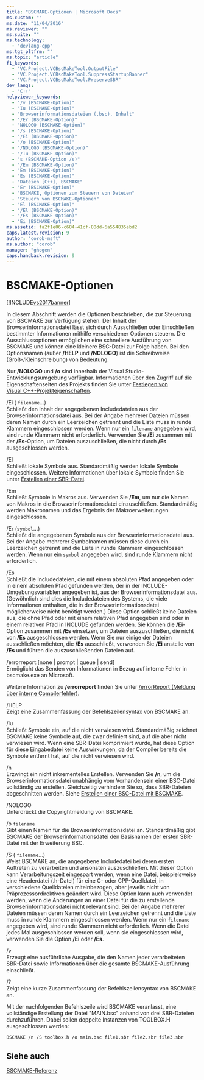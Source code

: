 ```yaml
---
title: "BSCMAKE-Optionen | Microsoft Docs"
ms.custom: ""
ms.date: "11/04/2016"
ms.reviewer: ""
ms.suite: ""
ms.technology: 
  - "devlang-cpp"
ms.tgt_pltfrm: ""
ms.topic: "article"
f1_keywords: 
  - "VC.Project.VCBscMakeTool.OutputFile"
  - "VC.Project.VCBscMakeTool.SuppressStartupBanner"
  - "VC.Project.VCBscMakeTool.PreserveSBR"
dev_langs: 
  - "C++"
helpviewer_keywords: 
  - "/v (BSCMAKE-Option)"
  - "Iu (BSCMAKE-Option)"
  - "Browserinformationsdateien (.bsc), Inhalt"
  - "/Er (BSCMAKE-Option)"
  - "NOLOGO (BSCMAKE-Option)"
  - "/s (BSCMAKE-Option)"
  - "/Ei (BSCMAKE-Option)"
  - "/o (BSCMAKE-Option)"
  - "/NOLOGO (BSCMAKE-Option)"
  - "/Iu (BSCMAKE-Option)"
  - "s (BSCMAKE-Option /s)"
  - "/Em (BSCMAKE-Option)"
  - "Em (BSCMAKE-Option)"
  - "Es (BSCMAKE-Option)"
  - "Dateien [C++], BSCMAKE"
  - "Er (BSCMAKE-Option)"
  - "BSCMAKE, Optionen zum Steuern von Dateien"
  - "Steuern von BSCMAKE-Optionen"
  - "El (BSCMAKE-Option)"
  - "/El (BSCMAKE-Option)"
  - "/Es (BSCMAKE-Option)"
  - "Ei (BSCMAKE-Option)"
ms.assetid: fa2f1e06-c684-41cf-80dd-6a554835ebd2
caps.latest.revision: 9
author: "corob-msft"
ms.author: "corob"
manager: "ghogen"
caps.handback.revision: 9
---
```

# BSCMAKE-Optionen
[!INCLUDE[vs2017banner](../../assembler/inline/includes/vs2017banner.md)]

In diesem Abschnitt werden die Optionen beschrieben, die zur Steuerung von BSCMAKE zur Verfügung stehen.  Der Inhalt der Browserinformationsdatei lässt sich durch Ausschließen oder Einschließen bestimmter Informationen mithilfe verschiedener Optionen steuern.  Die Ausschlussoptionen ermöglichen eine schnellere Ausführung von BSCMAKE und können eine kleinere BSC\-Datei zur Folge haben.  Bei den Optionsnamen \(außer **\/HELP** und **\/NOLOGO**\) ist die Schreibweise \(Groß\-\/Kleinschreibung\) von Bedeutung.  
  
 Nur **\/NOLOGO** und **\/o** sind innerhalb der Visual Studio\-Entwicklungsumgebung verfügbar.  Informationen über den Zugriff auf die Eigenschaftenseiten des Projekts finden Sie unter [Festlegen von Visual C\+\+\-Projekteigenschaften](../../ide/working-with-project-properties.md).  
  
 \/Ei \( `filename`...\)  
 Schließt den Inhalt der angegebenen Includedateien aus der Browserinformationsdatei aus.  Bei der Angabe mehrerer Dateien müssen deren Namen durch ein Leerzeichen getrennt und die Liste muss in runde Klammern eingeschlossen werden.  Wenn nur ein `filename` angegeben wird, sind runde Klammern nicht erforderlich.  Verwenden Sie **\/Ei** zusammen mit der **\/Es**\-Option, um Dateien auszuschließen, die nicht durch **\/Es** ausgeschlossen werden.  
  
 \/El  
 Schließt lokale Symbole aus.  Standardmäßig werden lokale Symbole eingeschlossen.  Weitere Informationen über lokale Symbole finden Sie unter [Erstellen einer SBR\-Datei](../../build/reference/creating-an-dot-sbr-file.md).  
  
 \/Em  
 Schließt Symbole in Makros aus.  Verwenden Sie **\/Em**, um nur die Namen von Makros in die Browserinformationsdatei einzuschließen.  Standardmäßig werden Makronamen und das Ergebnis der Makroerweiterungen eingeschlossen.  
  
 \/Er \(`symbol`...\)  
 Schließt die angegebenen Symbole aus der Browserinformationsdatei aus.  Bei der Angabe mehrerer Symbolnamen müssen diese durch ein Leerzeichen getrennt und die Liste in runde Klammern eingeschlossen werden.  Wenn nur ein `symbol` angegeben wird, sind runde Klammern nicht erforderlich.  
  
 \/Es  
 Schließt die Includedateien, die mit einem absoluten Pfad angegeben oder in einem absoluten Pfad gefunden werden, der in der INCLUDE\-Umgebungsvariablen angegeben ist, aus der Browserinformationsdatei aus. \(Gewöhnlich sind dies die Includedateien des Systems, die viele Informationen enthalten, die in der Browserinformationsdatei möglicherweise nicht benötigt werden.\) Diese Option schließt keine Dateien aus, die ohne Pfad oder mit einem relativen Pfad angegeben sind oder in einem relativen Pfad in INCLUDE gefunden werden.  Sie können die **\/Ei**\-Option zusammen mit **\/Es** einsetzen, um Dateien auszuschließen, die nicht von **\/Es** ausgeschlossen werden.  Wenn Sie nur einige der Dateien ausschließen möchten, die **\/Es** ausschließt, verwenden Sie **\/Ei** anstelle von **\/Es** und führen die auszuschließenden Dateien auf.  
  
 \/errorreport:\[none &#124; prompt &#124; queue &#124; send\]  
 Ermöglicht das Senden von Informationen in Bezug auf interne Fehler in bscmake.exe an Microsoft.  
  
 Weitere Information zu **\/errorreport** finden Sie unter [\/errorReport \(Meldung über interne Compilerfehler\)](../../build/reference/errorreport-report-internal-compiler-errors.md).  
  
 \/HELP  
 Zeigt eine Zusammenfassung der Befehlszeilensyntax von BSCMAKE an.  
  
 \/Iu  
 Schließt Symbole ein, auf die nicht verwiesen wird.  Standardmäßig zeichnet BSCMAKE keine Symbole auf, die zwar definiert sind, auf die aber nicht verwiesen wird.  Wenn eine SBR\-Datei komprimiert wurde, hat diese Option für diese Eingabedatei keine Auswirkungen, da der Compiler bereits die Symbole entfernt hat, auf die nicht verwiesen wird.  
  
 \/n  
 Erzwingt ein nicht inkrementelles Erstellen.  Verwenden Sie **\/n**, um die Browserinformationsdatei unabhängig vom Vorhandensein einer BSC\-Datei vollständig zu erstellen. Gleichzeitig verhindern Sie so, dass SBR\-Dateien abgeschnitten werden.  Siehe [Erstellen einer BSC\-Datei mit BSCMAKE](../../build/reference/how-bscmake-builds-a-dot-bsc-file.md).  
  
 \/NOLOGO  
 Unterdrückt die Copyrightmeldung von BSCMAKE.  
  
 \/o `filename`  
 Gibt einen Namen für die Browserinformationsdatei an.  Standardmäßig gibt BSCMAKE der Browserinformationsdatei den Basisnamen der ersten SBR\-Datei mit der Erweiterung BSC.  
  
 \/S \( `filename`...\)  
 Weist BSCMAKE an, die angegebene Includedatei bei deren ersten Auftreten zu verarbeiten und ansonsten auszuschließen.  Mit dieser Option kann Verarbeitungszeit eingespart werden, wenn eine Datei, beispielsweise eine Headerdatei \(.h\-Datei\) für eine C\- oder CPP\-Quelldatei, in verschiedene Quelldateien miteinbezogen, aber jeweils nicht von Präprozessordirektiven geändert wird.  Diese Option kann auch verwendet werden, wenn die Änderungen an einer Datei für die zu erstellende Browserinformationsdatei nicht relevant sind.  Bei der Angabe mehrerer Dateien müssen deren Namen durch ein Leerzeichen getrennt und die Liste muss in runde Klammern eingeschlossen werden.  Wenn nur ein `filename` angegeben wird, sind runde Klammern nicht erforderlich.  Wenn die Datei jedes Mal ausgeschlossen werden soll, wenn sie eingeschlossen wird, verwenden Sie die Option **\/Ei** oder **\/Es**.  
  
 \/v  
 Erzeugt eine ausführliche Ausgabe, die den Namen jeder verarbeiteten SBR\-Datei sowie Informationen über die gesamte BSCMAKE\-Ausführung einschließt.  
  
 \/?  
 Zeigt eine kurze Zusammenfassung der Befehlszeilensyntax von BSCMAKE an.  
  
 Mit der nachfolgenden Befehlszeile wird BSCMAKE veranlasst, eine vollständige Erstellung der Datei "MAIN.bsc" anhand von drei SBR\-Dateien durchzuführen.  Dabei sollen doppelte Instanzen von TOOLBOX.H ausgeschlossen werden:  
  
```  
BSCMAKE /n /S toolbox.h /o main.bsc file1.sbr file2.sbr file3.sbr  
```  
  
## Siehe auch  
 [BSCMAKE\-Referenz](../../build/reference/bscmake-reference.md)